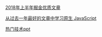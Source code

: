 



[2018年上半年掘金优质文章](https://juejin.im/post/5b3adfe2e51d4555b17e85df)

[从过去一年最好的文章中学习原生 JavaScript](https://github.com/Mybridge/learn-javascript/blob/master/CN.md)

[热门技术ppt](https://ppt.baomitu.com/)







